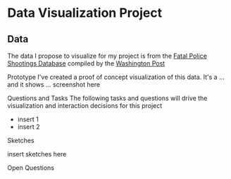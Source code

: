# Data Visualization Project

## Data
The data I propose to visualize for my project is from the [Fatal Police Shootings Database](https://gist.github.com/martinblatz/e7f1d853eec2cb8cafd3ffbdc068f494) compiled by the [Washington Post](https://www.washingtonpost.com)

Prototype
I've created a proof of concept visualization of this data. It's a ... and it shows ...
screenshot here

Questions and Tasks
The following tasks and questions will drive the visualization and interaction decisions for this project
- insert 1
- insert 2

Sketches

insert sketches here

Open Questions
